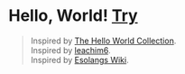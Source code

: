 Hello, World! [Try](https://mkabumattar.github.io/Hello-World/)
=============

> Inspired by [The Hello World Collection](https://helloworldcollection.github.io/).\
> Inspired by [leachim6](https://github.com/leachim6/hello-world).\
> Inspired by [Esolangs Wiki](https://esolangs.org/wiki/Hello_world_program_in_esoteric_languages).
